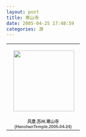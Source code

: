 ```yaml
---
layout: post
title: 寒山寺
date: 2005-04-25 17:48:59
categories: 游
---
```

<table style="width:194px;"><tr><td align="center" style="height:194px;background:url(https://picasaweb.google.com/s/c/transparent_album_background.gif) no-repeat left"><a href="https://picasaweb.google.com/100176428078475760122/HanshanTemple20050424?authuser=0&feat=embedwebsite"><img src="https://lh6.googleusercontent.com/-0xvKWBlZGEU/TV_8yxa4hcE/AAAAAAAABOc/WmNHmUeSFPM/s160-c/HanshanTemple20050424.jpg" width="160" height="160" style="margin:1px 0 0 4px;"></a></td></tr><tr><td style="text-align:center;font-family:arial,sans-serif;font-size:11px"><a href="https://picasaweb.google.com/100176428078475760122/HanshanTemple20050424?authuser=0&feat=embedwebsite" style="color:#4D4D4D;font-weight:bold;text-decoration:none;">风景.苏州.寒山寺(HanshanTemple.2005-04-24)</a></td></tr></table>